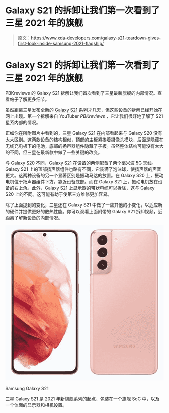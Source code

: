 # Galaxy S21 的拆卸让我们第一次看到了三星 2021 年的旗舰

> 原文：<https://www.xda-developers.com/galaxy-s21-teardown-gives-first-look-inside-samsung-2021-flagship/>

# Galaxy S21 的拆卸让我们第一次看到了三星 2021 年的旗舰

PBKreviews 的 Galaxy S21 拆解让我们首次看到了三星最新旗舰的内部情况。查看帖子了解更多细节。

虽然距离三星发布全新的 [Galaxy S21 系列](https://www.xda-developers.com/samsung-galaxy-s21/)才几天，但这些设备的拆解已经开始在网上出现。第一个拆解来自 YouTuber *PBKreviews* ，它让我们很好地了解了 S21 星系内部的情况。

正如你在所附图片中看到的，三星 Galaxy S21 在内部看起来与 Galaxy S20 没有太大区别。这两款设备的结构相似，顶部的主板紧挨着摄像头模块，后面是隐藏在无线充电板下的电池，底部的扬声器组件隐藏了子板。虽然整体结构可能没有太大的不同，但三星在最新款中做了一些关键的改变。

与 Galaxy S20 不同，Galaxy S21 在设备的两侧配备了两个毫米波 5G 天线。Galaxy S21 上的顶部扬声器组件也略有不同，它装满了泡沫球，使扬声器的声音更大。这两种设备的另一个显著区别是振动马达的放置。在 Galaxy S20 上，振动电机位于扬声器组件下方，靠近设备底部。而在 Galaxy S21 上，振动电机放在设备的右上角。此外，Galaxy S21 上显示器的带状电缆可以拆除，这与 Galaxy S20 上的不同。这可能有助于使第三方维修更加容易。

除了上面提到的变化，三星还在 Galaxy S21 中做了一些其他的小变化，以适应新的硬件并提供更好的散热性能。你可以观看上面附带的 Galaxy S21 拆卸视频，近距离了解新设备的内部情况。

 <picture>![Trade-in an old phone and get up to $700 in credit. You can also sign up for a 36 month payment plan.](img/511749bc738d3aed657c8292921e91e4.png)</picture> 

Samsung Galaxy S21

三星 Galaxy S21 是 2021 年新旗舰系列的起点，包装在一个旗舰 SoC 中，以及一个体面的显示器和相机设置。